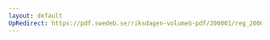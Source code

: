 ```yaml
---
layout: default
UpRedirect: https://pdf.swedeb.se/riksdagen-volumeG-pdf/200001/reg_200001/reg_200001_0347.pdf
---
```

